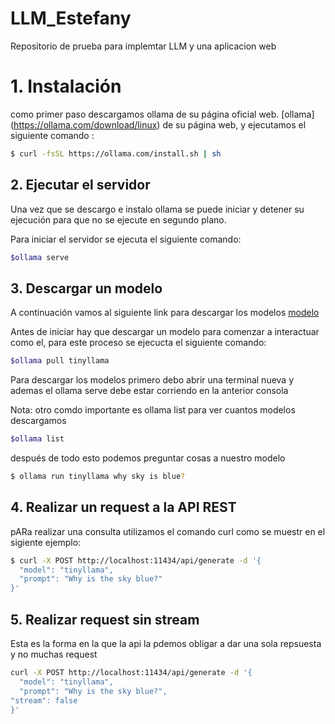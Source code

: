 # LLM_Estefany
Repositorio de prueba para implemtar LLM y una aplicacion web 



# 1. Instalación
como primer paso descargamos ollama de su página oficial web. 
[ollama] (https://ollama.com/download/linux) de su página web, y ejecutamos el siguiente comando :


````bash
$ curl -fsSL https://ollama.com/install.sh | sh
````

## 2. Ejecutar el servidor

Una vez que se descargo e instalo ollama se puede iniciar y detener su ejecución para que no se ejecute en segundo plano.

Para iniciar el servidor se ejecuta el siguiente comando:

````bash
$ollama serve
````

## 3. Descargar un modelo

A continuación vamos al siguiente link para descargar los modelos [modelo](https://ollama.com/library)

Antes de iniciar hay que descargar un modelo para comenzar a interactuar como el, para este proceso se ejecucta el siguiente comando:

````bash
$ollama pull tinyllama
````

Para descargar los  modelos primero debo abrir una terminal nueva y ademas el ollama serve debe estar corriendo en la anterior consola 

Nota:
 otro comdo importante es ollama list para ver cuantos modelos descargamos

 ````bash
$ollama list
 ````

 después de todo esto podemos preguntar cosas a nuestro modelo

 ````bash
$ ollama run tinyllama why sky is blue?
````

## 4. Realizar un request a la API REST

pARa realizar una consulta utilizamos el comando curl como se muestr en el sigiente ejemplo:

````bash
$ curl -X POST http://localhost:11434/api/generate -d '{
  "model": "tinyllama",
  "prompt": "Why is the sky blue?"
}'
````


## 5. Realizar request sin stream 

Esta es la forma en la que la api la pdemos obligar a dar una sola repsuesta y no muchas request

````bash
curl -X POST http://localhost:11434/api/generate -d '{
  "model": "tinyllama",
  "prompt": "Why is the sky blue?",
"stream": false
}'
````